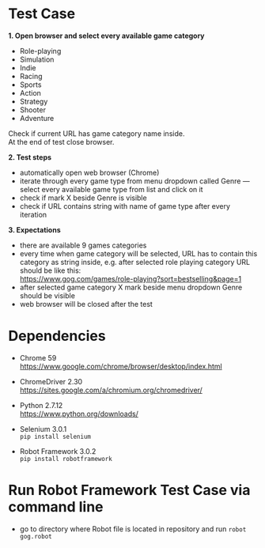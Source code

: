# Test Case

**1. Open browser and select every available game category**  
- Role-playing  
- Simulation  
- Indie  
- Racing  
- Sports  
- Action  
- Strategy  
- Shooter  
- Adventure  

Check if current URL has game category name inside.  
At the end of test close browser.

**2. Test steps**  
- automatically open web browser (Chrome)  
- iterate through every game type from menu dropdown called Genre — select every available game type from list and click on it  
- check if mark X beside Genre is visible  
- check if URL contains string with name of game type after every iteration 

**3. Expectations**  
- there are available 9 games categories  
- every time when game category will be selected, URL has to contain this category as string inside, e.g. after selected role playing category URL should be like this:  
https://www.gog.com/games/role-playing?sort=bestselling&page=1  
- after selected game category X mark beside menu dropdown Genre should be visible  
- web browser will be closed after the test 


# Dependencies
- Chrome 59  
https://www.google.com/chrome/browser/desktop/index.html

- ChromeDriver 2.30  
https://sites.google.com/a/chromium.org/chromedriver/

- Python 2.7.12    
https://www.python.org/downloads/

- Selenium 3.0.1   
<code>pip install selenium</code>  

- Robot Framework 3.0.2  
<code>pip install robotframework</code>  


# Run Robot Framework Test Case via command line
- go to directory where Robot file is located in repository and run <code>robot gog.robot</code>
